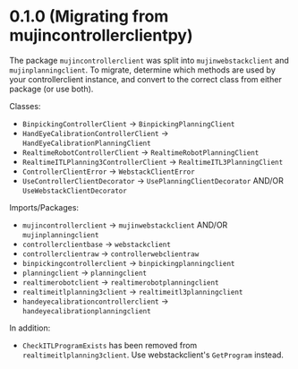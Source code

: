 

# 0.1.0 (Migrating from mujincontrollerclientpy)

The package `mujincontrollerclient` was split into `mujinwebstackclient` and `mujinplanningclient`. To migrate, determine which methods are used by your controllerclient instance, and convert to the correct class from either package (or use both).

Classes:
- `BinpickingControllerClient` → `BinpickingPlanningClient`
- `HandEyeCalibrationControllerClient` → `HandEyeCalibrationPlanningClient`
- `RealtimeRobotControllerClient` → `RealtimeRobotPlanningClient`
- `RealtimeITLPlanning3ControllerClient` → `RealtimeITL3PlanningClient`
- `ControllerClientError` → `WebstackClientError`
- `UseControllerClientDecorator` → `UsePlanningClientDecorator` AND/OR `UseWebstackClientDecorator`

Imports/Packages:
- `mujincontrollerclient` → `mujinwebstackclient` AND/OR `mujinplanningclient`
- `controllerclientbase` → `webstackclient`
- `controllerclientraw` → `controllerwebclientraw`
- `binpickingcontrollerclient` → `binpickingplanningclient`
- `planningclient` → `planningclient`
- `realtimerobotclient` → `realtimerobotplanningclient`
- `realtimeitlplanning3client` → `realtimeitl3planningclient`
- `handeyecalibrationcontrollerclient` → `handeyecalibrationplanningclient`

In addition:

- `CheckITLProgramExists` has been removed from `realtimeitlplanning3client`. Use webstackclient's `GetProgram` instead.